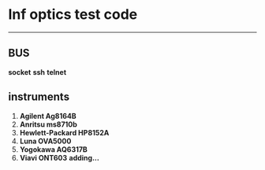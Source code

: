 # Inf optics test code
 ---


## BUS
**socket**
**ssh**
**telnet**

## instruments
1. **Agilent Ag8164B**
2. **Anritsu ms8710b**
3. **Hewlett-Packard HP8152A**
4. **Luna OVA5000**
5. **Yogokawa AQ6317B**
6. **Viavi ONT603**
**adding...**
